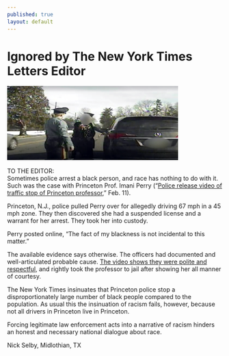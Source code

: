 ```yaml
---
published: true
layout: default
---
```

<h1>Ignored by The New York Times Letters Editor</h1>
<p><a href="/assets/img/professor_stop.png" target="_blank"><img class="left" width="400px" src="/assets/img/professor_stop.png" /></a></p>

<p>TO THE EDITOR:<br />
Sometimes police arrest a black person, and race has nothing to do with it. Such was the case with Princeton Prof. Imani Perry (“<a href="http://www.nytimes.com/2016/02/12/us/police-release-video-of-traffic-stop-of-princeton-professor.html" target="_blank">Police release video of traffic stop of Princeton professor</a>,” Feb. 11).</p>

<p>Princeton, N.J., police pulled Perry over for allegedly driving 67 mph in a 45 mph zone. They then discovered she had a suspended license and a warrant for her arrest. They took her into custody.</p>

<p>Perry posted online, “The fact of my blackness is not incidental to this matter.”</p>

<p>The available evidence says otherwise. The officers had documented and well-articulated probable cause. <a href="http://graphics8.nytimes.com/video/players/offsite/index.html?videoId=100000004202691" target="_blank">The video shows they were polite and respectful</a>, and rightly took the professor to jail after showing her all manner of courtesy.</p>

<p>The New York Times insinuates that Princeton police stop a disproportionately large number of black people compared to the population. As usual this the insinuation of racism fails, however, because not all drivers in Princeton live in Princeton.</p>

<p>Forcing legitimate law enforcement acts into a narrative of racism hinders an honest and necessary national dialogue about race.</p>

<p>Nick Selby, Midlothian, TX</p>

